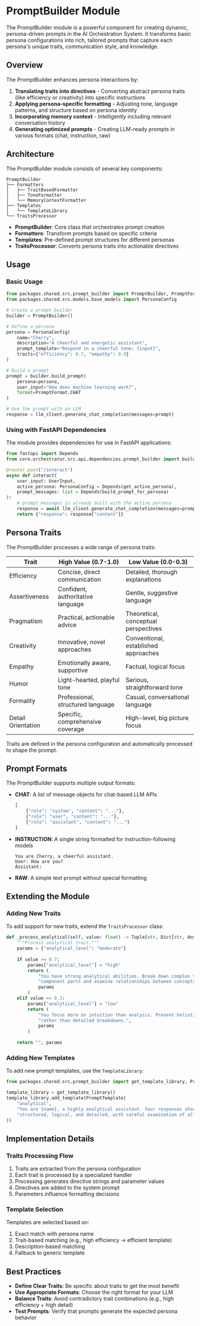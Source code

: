 # PromptBuilder Module

The PromptBuilder module is a powerful component for creating dynamic, persona-driven prompts in the AI Orchestration System. It transforms basic persona configurations into rich, tailored prompts that capture each persona's unique traits, communication style, and knowledge.

## Overview

The PromptBuilder enhances persona interactions by:

1. **Translating traits into directives** - Converting abstract persona traits (like efficiency or creativity) into specific instructions
2. **Applying persona-specific formatting** - Adjusting tone, language patterns, and structure based on persona identity
3. **Incorporating memory context** - Intelligently including relevant conversation history
4. **Generating optimized prompts** - Creating LLM-ready prompts in various formats (chat, instruction, raw)

## Architecture

The PromptBuilder module consists of several key components:

```
PromptBuilder
├── Formatters
│   ├── TraitBasedFormatter
│   ├── ToneFormatter
│   └── MemoryContextFormatter
├── Templates
│   └── TemplateLibrary
└── TraitsProcessor
```

- **PromptBuilder**: Core class that orchestrates prompt creation
- **Formatters**: Transform prompts based on specific criteria
- **Templates**: Pre-defined prompt structures for different personas
- **TraitsProcessor**: Converts persona traits into actionable directives

## Usage

### Basic Usage

```python
from packages.shared.src.prompt_builder import PromptBuilder, PromptFormat
from packages.shared.src.models.base_models import PersonaConfig

# Create a prompt builder
builder = PromptBuilder()

# Define a persona
persona = PersonaConfig(
    name="Cherry", 
    description="A cheerful and energetic assistant",
    prompt_template="Respond in a cheerful tone: {input}",
    traits={"efficiency": 0.7, "empathy": 0.9}
)

# Build a prompt
prompt = builder.build_prompt(
    persona=persona,
    user_input="How does machine learning work?",
    format=PromptFormat.CHAT
)

# Use the prompt with an LLM
response = llm_client.generate_chat_completion(messages=prompt)
```

### Using with FastAPI Dependencies

The module provides dependencies for use in FastAPI applications:

```python
from fastapi import Depends
from core.orchestrator.src.api.dependencies.prompt_builder import build_prompt_for_persona

@router.post("/interact")
async def interact(
    user_input: UserInput,
    active_persona: PersonaConfig = Depends(get_active_persona),
    prompt_messages: list = Depends(build_prompt_for_persona)
):
    # prompt_messages is already built with the active persona
    response = await llm_client.generate_chat_completion(messages=prompt_messages)
    return {"response": response["content"]}
```

## Persona Traits

The PromptBuilder processes a wide range of persona traits:

| Trait | High Value (0.7-1.0) | Low Value (0.0-0.3) |
|-------|----------------------|---------------------|
| Efficiency | Concise, direct communication | Detailed, thorough explanations |
| Assertiveness | Confident, authoritative language | Gentle, suggestive language |
| Pragmatism | Practical, actionable advice | Theoretical, conceptual perspectives |
| Creativity | Innovative, novel approaches | Conventional, established approaches |
| Empathy | Emotionally aware, supportive | Factual, logical focus |
| Humor | Light-hearted, playful tone | Serious, straightforward tone |
| Formality | Professional, structured language | Casual, conversational language |
| Detail Orientation | Specific, comprehensive coverage | High-level, big picture focus |

Traits are defined in the persona configuration and automatically processed to shape the prompt.

## Prompt Formats

The PromptBuilder supports multiple output formats:

- **CHAT**: A list of message objects for chat-based LLM APIs
  ```python
  [
      {"role": "system", "content": "..."},
      {"role": "user", "content": "..."},
      {"role": "assistant", "content": "..."}
  ]
  ```

- **INSTRUCTION**: A single string formatted for instruction-following models
  ```
  You are Cherry, a cheerful assistant.
  User: How are you?
  Assistant: 
  ```

- **RAW**: A simple text prompt without special formatting

## Extending the Module

### Adding New Traits

To add support for new traits, extend the `TraitsProcessor` class:

```python
def _process_analytical(self, value: float) -> Tuple[str, Dict[str, Any]]:
    """Process analytical trait."""
    params = {"analytical_level": "moderate"}
    
    if value >= 0.7:
        params["analytical_level"] = "high"
        return (
            "You have strong analytical abilities. Break down complex topics into "
            "component parts and examine relationships between concepts.",
            params
        )
    elif value <= 0.3:
        params["analytical_level"] = "low"
        return (
            "You focus more on intuition than analysis. Present holistic views "
            "rather than detailed breakdowns.",
            params
        )
    
    return "", params
```

### Adding New Templates

To add new prompt templates, use the `TemplateLibrary`:

```python
from packages.shared.src.prompt_builder import get_template_library, PromptTemplate

template_library = get_template_library()
template_library.add_template(PromptTemplate(
    "analytical",
    "You are {name}, a highly analytical assistant. Your responses should be "
    "structured, logical, and detailed, with careful examination of all aspects."
))
```

## Implementation Details

### Traits Processing Flow

1. Traits are extracted from the persona configuration
2. Each trait is processed by a specialized handler
3. Processing generates directive strings and parameter values
4. Directives are added to the system prompt
5. Parameters influence formatting decisions

### Template Selection

Templates are selected based on:

1. Exact match with persona name
2. Trait-based matching (e.g., high efficiency → efficient template)
3. Description-based matching
4. Fallback to generic template

## Best Practices

- **Define Clear Traits**: Be specific about traits to get the most benefit
- **Use Appropriate Formats**: Choose the right format for your LLM
- **Balance Traits**: Avoid contradictory trait combinations (e.g., high efficiency + high detail)
- **Test Prompts**: Verify that prompts generate the expected persona behavior
